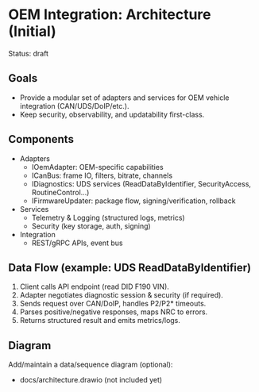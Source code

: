 # OEM Integration: Architecture (Initial)

Status: draft

## Goals
- Provide a modular set of adapters and services for OEM vehicle integration (CAN/UDS/DoIP/etc.).
- Keep security, observability, and updatability first-class.

## Components
- Adapters
  - IOemAdapter: OEM-specific capabilities
  - ICanBus: frame IO, filters, bitrate, channels
  - IDiagnostics: UDS services (ReadDataByIdentifier, SecurityAccess, RoutineControl…)
  - IFirmwareUpdater: package flow, signing/verification, rollback
- Services
  - Telemetry & Logging (structured logs, metrics)
  - Security (key storage, auth, signing)
- Integration
  - REST/gRPC APIs, event bus

## Data Flow (example: UDS ReadDataByIdentifier)
1. Client calls API endpoint (read DID F190 VIN).
2. Adapter negotiates diagnostic session & security (if required).
3. Sends request over CAN/DoIP, handles P2/P2* timeouts.
4. Parses positive/negative responses, maps NRC to errors.
5. Returns structured result and emits metrics/logs.

## Diagram
Add/maintain a data/sequence diagram (optional):
- docs/architecture.drawio (not included yet)